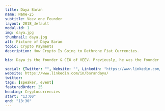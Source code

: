 ```yaml
---
title: Daya Baran
name: Name-25
subtitle: Veev.one Founder
layout: 2018_default
modal-id: 1
img: daya.jpg
thumbnail: daya.jpg
alt: Picture of Daya Baran
topic: Crypto Payments
description: How Crypto Is Going to Dethrone Fiat Currencies.

bio: Daya is the founder & CEO of VEEV. Previously, he was the founder of StockChats a messaging platform for the investment community. He is a FinTech executive with over 20 years, generating $100 million for a $1 billion fund in 12 months. He is a Top 10 analyst on Apple Inc. He built the world’s first web based on-demand music streaming service with the King of Pop, Michael Jackson He was an early investor in Robert Friedland's, Diamond Fields which was acquired by Inco for $4.3 billion.

social: {Twitter: "", Website: "", Linkedin: "https://www.linkedin.com/in/barandaya/" }
website: https://www.linkedin.com/in/barandaya/
twitter: 
tags: [speaker, event]
featuredOrder: 25
heading: Cryptocurrencies
start: "13:00"
end: "13:30"
---
```

